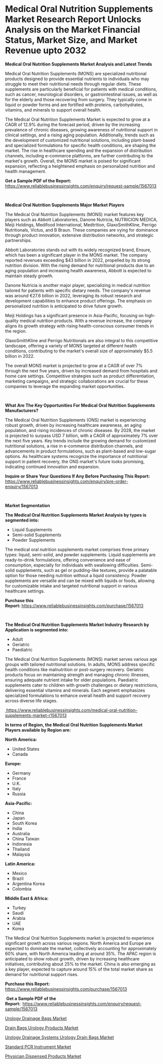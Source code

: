 <p><h1>Medical Oral Nutrition Supplements Market Research Report Unlocks Analysis on the Market Financial Status, Market Size, and Market Revenue upto 2032</h1></p><p><strong>Medical Oral Nutrition Supplements Market Analysis and Latest Trends</strong></p>
<p><p>Medical Oral Nutrition Supplements (MONS) are specialized nutritional products designed to provide essential nutrients to individuals who may struggle to meet their nutritional needs through regular diets. These supplements are particularly beneficial for patients with medical conditions, such as cancer, neurological disorders, or gastrointestinal issues, as well as for the elderly and those recovering from surgery. They typically come in liquid or powder forms and are fortified with proteins, carbohydrates, vitamins, and minerals to support overall health.</p><p>The Medical Oral Nutrition Supplements Market is expected to grow at a CAGR of 12.9% during the forecast period, driven by the increasing prevalence of chronic diseases, growing awareness of nutritional support in clinical settings, and a rising aging population. Additionally, trends such as the development of customized nutritional solutions, including plant-based and specialized formulations for specific health conditions, are shaping the market. The rise in healthcare spending and the expansion of distribution channels, including e-commerce platforms, are further contributing to the market's growth. Overall, the MONS market is poised for significant expansion, reflecting a heightened emphasis on personalized nutrition and health management.</p></p>
<p><strong>Get a Sample PDF of the Report:&nbsp;</strong> <a href="https://www.reliablebusinessinsights.com/enquiry/request-sample/1567013?utm_campaign=96&utm_medium=2&utm_source=Github&utm_content=ia&utm_term=22032025&utm_id=medical-oral-nutrition-supplements">https://www.reliablebusinessinsights.com/enquiry/request-sample/1567013</a></p>
<p>&nbsp;</p>
<p><strong>Medical Oral Nutrition Supplements Major Market Players</strong></p>
<p><p>The Medical Oral Nutrition Supplements (MONS) market features key players such as Abbott Laboratories, Danone Nutricia, NUTRICION MEDICA, Meiji Holdings, Medifood International, Medtrition, GlaxoSmithKline, Perrigo Nutritionals, Victus, and B Braun. These companies are vying for dominance through product innovation, extensive distribution networks, and strategic partnerships.</p><p>Abbott Laboratories stands out with its widely recognized brand, Ensure, which has been a significant player in the MONS market. The company reported revenues exceeding $43 billion in 2022, propelled by its strong nutrition division. With the rising demand for nutritional products due to an aging population and increasing health awareness, Abbott is expected to maintain steady growth.</p><p>Danone Nutricia is another major player, specializing in medical nutrition tailored for patients with specific dietary needs. The company's revenue was around €27.6 billion in 2022, leveraging its robust research and development capabilities to enhance product offerings. The emphasis on personalized nutrition is anticipated to drive future growth.</p><p>Meiji Holdings has a significant presence in Asia-Pacific, focusing on high-quality medical nutrition products. With a revenue increase, the company aligns its growth strategy with rising health-conscious consumer trends in the region.</p><p>GlaxoSmithKline and Perrigo Nutritionals are also integral to this competitive landscape, offering a variety of MONS targeted at different health conditions, contributing to the market's overall size of approximately $5.5 billion in 2022. </p><p>The overall MONS market is projected to grow at a CAGR of over 7% through the next five years, driven by increased demand from hospitals and home care settings. Competitive strategies such as product differentiation, marketing campaigns, and strategic collaborations are crucial for these companies to leverage the expanding market opportunities.</p></p>
<p>&nbsp;</p>
<p><strong>What Are The Key Opportunities For Medical Oral Nutrition Supplements Manufacturers?</strong></p>
<p><p>The Medical Oral Nutrition Supplements (ONS) market is experiencing robust growth, driven by increasing healthcare awareness, an aging population, and rising incidences of chronic diseases. By 2028, the market is projected to surpass USD 7 billion, with a CAGR of approximately 7% over the next five years. Key trends include the growing demand for customized nutritional solutions, a rise in e-commerce distribution channels, and advancements in product formulations, such as plant-based and low-sugar options. As healthcare systems recognize the importance of nutritional support in patient recovery, the ONS market's future looks promising, indicating continued innovation and expansion.</p></p>
<p><strong>Inquire or Share Your Questions If Any Before Purchasing This Report:</strong> <a href="https://www.reliablebusinessinsights.com/enquiry/pre-order-enquiry/1567013?utm_campaign=96&utm_medium=2&utm_source=Github&utm_content=ia&utm_term=22032025&utm_id=medical-oral-nutrition-supplements">https://www.reliablebusinessinsights.com/enquiry/pre-order-enquiry/1567013</a></p>
<p>&nbsp;</p>
<p><strong>Market Segmentation</strong></p>
<p><strong>The Medical Oral Nutrition Supplements Market Analysis by types is segmented into:</strong></p>
<p><ul><li>Liquid Supplements</li><li>Semi-solid Supplements</li><li>Powder Supplements</li></ul></p>
<p><p>The medical oral nutrition supplements market comprises three primary types: liquid, semi-solid, and powder supplements. Liquid supplements are ready-to-drink formulations, offering convenience and ease of consumption, especially for individuals with swallowing difficulties. Semi-solid supplements, such as gel or pudding-like textures, provide a palatable option for those needing nutrition without a liquid consistency. Powder supplements are versatile and can be mixed with liquids or foods, allowing for customizable intake and targeted nutritional support in various healthcare settings.</p></p>
<p><strong>Purchase this Report:&nbsp;</strong><a href="https://www.reliablebusinessinsights.com/purchase/1567013?utm_campaign=96&utm_medium=2&utm_source=Github&utm_content=ia&utm_term=22032025&utm_id=medical-oral-nutrition-supplements">https://www.reliablebusinessinsights.com/purchase/1567013</a></p>
<p>&nbsp;</p>
<p><strong>The Medical Oral Nutrition Supplements Market Industry Research by Application is segmented into:</strong></p>
<p><ul><li>Adult</li><li>Geriatric</li><li>Paediatric</li></ul></p>
<p><p>The Medical Oral Nutrition Supplements (MONS) market serves various age groups with tailored nutritional solutions. In adults, MONS address specific health conditions like malnutrition or post-surgery recovery. Geriatric products focus on maintaining strength and managing chronic illnesses, ensuring adequate nutrient intake for older populations. Paediatric supplements cater to children with growth challenges or dietary restrictions, delivering essential vitamins and minerals. Each segment emphasizes specialized formulations to enhance overall health and support recovery across diverse life stages.</p></p>
<p><a href="https://www.reliablebusinessinsights.com/medical-oral-nutrition-supplements-market-r1567013?utm_campaign=96&utm_medium=2&utm_source=Github&utm_content=ia&utm_term=22032025&utm_id=medical-oral-nutrition-supplements">&nbsp;https://www.reliablebusinessinsights.com/medical-oral-nutrition-supplements-market-r1567013</a></p>
<p><strong>In terms of Region, the Medical Oral Nutrition Supplements Market Players available by Region are:</strong></p>
<p>
    <p> <strong> North America: </strong>
        <ul>
            <li>United States</li>
            <li>Canada</li>
        </ul>
        </p> 
    <p> <strong> Europe: </strong>
        <ul>
            <li>Germany</li>
            <li>France</li>
            <li>U.K.</li>
            <li>Italy</li>
            <li>Russia</li>
        </ul>
        </p> 
    <p> <strong> Asia-Pacific: </strong>
        <ul>
            <li>China</li>
            <li>Japan</li>
            <li>South Korea</li>
            <li>India</li>
            <li>Australia</li>
            <li>China Taiwan</li>
            <li>Indonesia</li>
            <li>Thailand</li>
            <li>Malaysia</li>
        </ul>
        </p> 
    <p> <strong> Latin America: </strong>
        <ul>
            <li>Mexico</li>
            <li>Brazil</li>
            <li>Argentina Korea</li>
            <li>Colombia</li>
        </ul>
        </p> 
    <p> <strong> Middle East & Africa: </strong>
        <ul>
            <li>Turkey</li>
            <li>Saudi</li>
            <li>Arabia</li>
            <li>UAE</li>
            <li>Korea</li>
        </ul>
    </p>
    </p>
<p><p>The Medical Oral Nutrition Supplements market is projected to experience significant growth across various regions. North America and Europe are expected to dominate the market, collectively accounting for approximately 60% share, with North America leading at around 35%. The APAC region is anticipated to show robust growth, driven by increasing healthcare initiatives, contributing about 25% to the market. China is also emerging as a key player, expected to capture around 15% of the total market share as demand for nutritional support rises.</p></p>
<p><strong>Purchase this Report: </strong><a href="https://www.reliablebusinessinsights.com/purchase/1567013?utm_campaign=96&utm_medium=2&utm_source=Github&utm_content=ia&utm_term=22032025&utm_id=medical-oral-nutrition-supplements">https://www.reliablebusinessinsights.com/purchase/1567013</a></p>
<p>&nbsp;<strong>Get a Sample PDF of the Report:&nbsp;&nbsp;</strong><a href="https://www.reliablebusinessinsights.com/enquiry/request-sample/1567013?utm_campaign=96&utm_medium=2&utm_source=Github&utm_content=ia&utm_term=22032025&utm_id=medical-oral-nutrition-supplements">https://www.reliablebusinessinsights.com/enquiry/request-sample/1567013</a></p>
<p><strong></strong></p>
<p><p><a href="https://github.com/kimomeifbnu26/Market-Research-Report-List-1/blob/main/urology-drainage-bags-market.md?utm_campaign=96&utm_medium=2&utm_source=Github&utm_content=ia&utm_term=22032025&utm_id=medical-oral-nutrition-supplements">Urology Drainage Bags Market</a></p><p><a href="https://github.com/forttgoddym7/Market-Research-Report-List-1/blob/main/drain-bags-urology-products-market.md?utm_campaign=96&utm_medium=2&utm_source=Github&utm_content=ia&utm_term=22032025&utm_id=medical-oral-nutrition-supplements">Drain Bags Urology Products Market</a></p><p><a href="https://github.com/daddskokenk4/Market-Research-Report-List-1/blob/main/urology-drainage-systems-urology-drain-bags-market.md?utm_campaign=96&utm_medium=2&utm_source=Github&utm_content=ia&utm_term=22032025&utm_id=medical-oral-nutrition-supplements">Urology Drainage Systems Urology Drain Bags Market</a></p><p><a href="https://github.com/duskodazzi34/Market-Research-Report-List-1/blob/main/standard-pcr-instrument-market.md?utm_campaign=96&utm_medium=2&utm_source=Github&utm_content=ia&utm_term=22032025&utm_id=medical-oral-nutrition-supplements">Standard PCR Instrument Market</a></p><p><a href="https://github.com/kabotcaddoub/Market-Research-Report-List-1/blob/main/physician-dispensed-products-market.md?utm_campaign=96&utm_medium=2&utm_source=Github&utm_content=ia&utm_term=22032025&utm_id=medical-oral-nutrition-supplements">Physician Dispensed Products Market</a></p></p>
